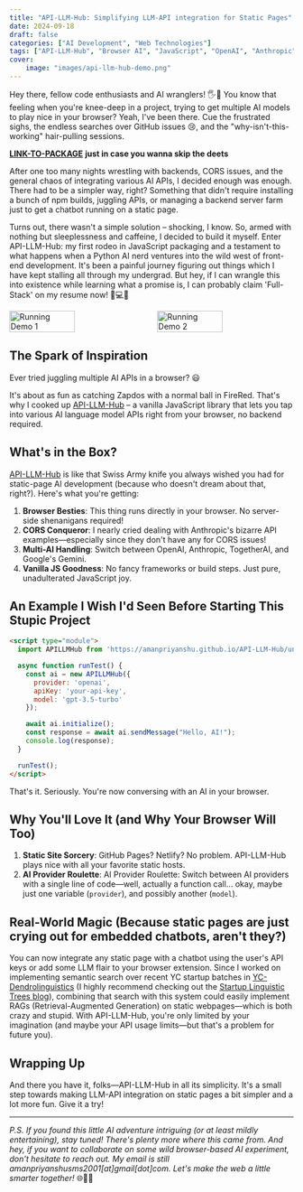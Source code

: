 ```yaml
---
title: "API-LLM-Hub: Simplifying LLM-API integration for Static Pages"
date: 2024-09-18
draft: false
categories: ["AI Development", "Web Technologies"]
tags: ["API-LLM-Hub", "Browser AI", "JavaScript", "OpenAI", "Anthropic", "TogetherAI", "Google Gemini", "NLP"]
cover:
    image: "images/api-llm-hub-demo.png"
---
```


Hey there, fellow code enthusiasts and AI wranglers! 🖐️🤖 You know that feeling when you're knee-deep in a project, trying to get multiple AI models to play nice in your browser? Yeah, I've been there. Cue the frustrated sighs, the endless searches over GitHub issues 😢, and the "why-isn't-this-working" hair-pulling sessions.

[**LINK-TO-PACKAGE**](https://amanpriyanshu.github.io/API-LLM-Hub/) **just in case you wanna skip the deets**

After one too many nights wrestling with backends, CORS issues, and the general chaos of integrating various AI APIs, I decided enough was enough. There had to be a simpler way, right? Something that didn't require installing a bunch of npm builds, juggling APIs, or managing a backend server farm just to get a chatbot running on a static page.

Turns out, there wasn't a simple solution – shocking, I know. So, armed with nothing but sleeplessness and caffeine, I decided to build it myself. Enter API-LLM-Hub: my first rodeo in JavaScript packaging and a testament to what happens when a Python AI nerd ventures into the wild west of front-end development. It's been a painful journey figuring out things which I have kept stalling all through my undergrad. But hey, if I can wrangle this into existence while learning what a promise is, I can probably claim 'Full-Stack' on my resume now! 🍪💻🚀

<div style="display: flex; justify-content: space-between;">
  <img src="https://amanpriyanshu.github.io/API-LLM-Hub/assets/main.png" alt="Running Demo 1" style="width: 48%;"/>
  <img src="https://amanpriyanshu.github.io/API-LLM-Hub/assets/output_demo_1.png" alt="Running Demo 2" style="width: 48%;"/>
</div>

## The Spark of Inspiration

Ever tried juggling multiple AI APIs in a browser? 😃 

It's about as fun as catching Zapdos with a normal ball in FireRed. That's why I cooked up [API-LLM-Hub](https://amanpriyanshu.github.io/API-LLM-Hub/) – a vanilla JavaScript library that lets you tap into various AI language model APIs right from your browser, no backend required.

## What's in the Box?

[API-LLM-Hub](https://amanpriyanshu.github.io/API-LLM-Hub/) is like that Swiss Army knife you always wished you had for static-page AI development (because who doesn't dream about that, right?). Here's what you're getting:

1. **Browser Besties**: This thing runs directly in your browser. No server-side shenanigans required!
2. **CORS Conqueror**: I nearly cried dealing with Anthropic's bizarre API examples—especially since they don't have any for CORS issues!
3. **Multi-AI Handling**: Switch between OpenAI, Anthropic, TogetherAI, and Google's Gemini.
4. **Vanilla JS Goodness**: No fancy frameworks or build steps. Just pure, unadulterated JavaScript joy.

## An Example I Wish I'd Seen Before Starting This Stupic Project

```html
<script type="module">
  import APILLMHub from 'https://amanpriyanshu.github.io/API-LLM-Hub/unified-llm-api.js';

  async function runTest() {
    const ai = new APILLMHub({
      provider: 'openai',
      apiKey: 'your-api-key',
      model: 'gpt-3.5-turbo'
    });

    await ai.initialize();
    const response = await ai.sendMessage("Hello, AI!");
    console.log(response);
  }

  runTest();
</script>
```

That's it. Seriously. You're now conversing with an AI in your browser.

## Why You'll Love It (and Why Your Browser Will Too)

1. **Static Site Sorcery**: GitHub Pages? Netlify? No problem. API-LLM-Hub plays nice with all your favorite static hosts.
2. **AI Provider Roulette**: AI Provider Roulette: Switch between AI providers with a single line of code—well, actually a function call... okay, maybe just one variable (`provider`), and possibly another (`model`).

## Real-World Magic (Because static pages are just crying out for embedded chatbots, aren't they?)

You can now integrate any static page with a chatbot using the user's API keys or add some LLM flair to your browser extension. Since I worked on implementing semantic search over recent YC startup batches in [YC-Dendrolinguistics](https://amanpriyanshu.github.io/YC-Dendrolinguistics/) (I highly recommend checking out the [Startup Linguistic Trees blog](https://amanpriyanshu.github.io/blogs/posts/2024/startup-linguistic-trees/)), combining that search with this system could easily implement RAGs (Retrieval-Augmented Generation) on static webpages—which is both crazy and stupid. With API-LLM-Hub, you're only limited by your imagination (and maybe your API usage limits—but that's a problem for future you).

## Wrapping Up

And there you have it, folks—API-LLM-Hub in all its simplicity. It's a small step towards making LLM-API integration on static pages a bit simpler and a lot more fun. Give it a try!

---

*P.S. If you found this little AI adventure intriguing (or at least mildly entertaining), stay tuned! There's plenty more where this came from. And hey, if you want to collaborate on some wild browser-based AI experiment, don't hesitate to reach out. My email is still amanpriyanshusms2001[at]gmail[dot]com. Let's make the web a little smarter together!* 🌐🤖💡